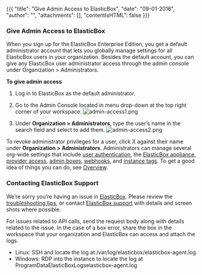 {{{
"title": "Give Admin Access to ElasticBox",
"date": "09-01-2016",
"author": "",
"attachments": [],
"contentIsHTML": false
}}}

### Give Admin Access to ElasticBox
When you sign up for the ElasticBox Enterprise Edition, you get a default administrator account that lets you globally manage settings for all ElasticBox users in your organization. Besides the default account, you can give any ElasticBox user administrator access through the admin console under Organization > Administrators.

**To give admin access**
1. Log in to ElasticBox as the default administrator.
2. Go to the Admin Console located in menu drop-down at the top right corner of your workspace.
   ![admin-access1.png](../images/ElasticBox/admin-access1.png)

3. Under **Organization > Administrators**, type the user’s name in the search field and select to add them.
   ![admin-access2.png](../images/ElasticBox/admin-access2.png)

To revoke administrator privileges for a user, click X against their name under **Organization > Administrators**.
Administrators can manage several org-wide settings that include [user authentication](./user-authentication.md), the [ElasticBox appliance](./appliance-overview.md), [provider access](./provider-access.md), [admin boxes](./deploymentpolicy-box.md), [webhooks](./webhooks.md), and [instance tags](./resource-tags.md). To get a good idea of things you can do, see [Overview](./admin-overview.md).

### Contacting ElasticBox Support
We’re sorry you’re having an issue in [ElasticBox](//www.ctl.io/elasticbox/). Please review the [troubleshooting tips](./troubleshooting-tips.md), or contact [ElasticBox support](mailto:support@elasticbox.com) with details and screen shots where possible.

For issues related to API calls, send the request body along with details related to the issue. In the case of a box error, share the box in the workspace that your organization and ElasticBox can access and attach the logs.
* Linux: SSH and locate the log at /var/log/elasticbox/elasticbox-agent.log
* Windows: RDP into the instance to locate the log at ProgramDataElasticBoxLogselasticbox-agent.log
